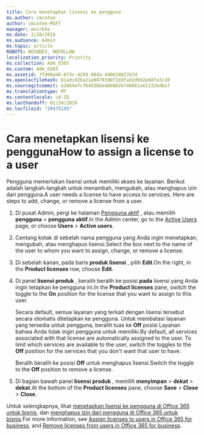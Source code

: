 ```yaml
---
title: Cara menetapkan lisensi ke pengguna
ms.author: cmcatee
author: cmcatee-MSFT
manager: mnirkhe
ms.date: 2/20/2018
ms.audience: Admin
ms.topic: article
ROBOTS: NOINDEX, NOFOLLOW
localization_priority: Priority
ms.collection: Adm_O365
ms.custom: Adm_O365
ms.assetid: 7fd08e48-6f3c-4259-88da-4d06288f2b7d
ms.openlocfilehash: 61adcd2ba21a98793d072d3fad2d9d2e68fa3c20
ms.sourcegitcommit: e2864efcfb493b6e46b662b746661a61232bdba7
ms.translationtype: MT
ms.contentlocale: id-ID
ms.lasthandoff: 01/24/2019
ms.locfileid: "29475145"
---
```

# <a name="how-to-assign-a-license-to-a-user"></a><span data-ttu-id="df6c5-102">Cara menetapkan lisensi ke pengguna</span><span class="sxs-lookup"><span data-stu-id="df6c5-102">How to assign a license to a user</span></span>

<span data-ttu-id="df6c5-p101">Pengguna memerlukan lisensi untuk memiliki akses ke layanan. Berikut adalah langkah-langkah untuk menambah, mengubah, atau menghapus izin dari pengguna.</span><span class="sxs-lookup"><span data-stu-id="df6c5-p101">A user needs a license to have access to services. Here are steps to add, change, or remove a license from a user.</span></span>
  
1. <span data-ttu-id="df6c5-105">Di pusat Admin, pergi ke halaman [Pengguna aktif](https://go.microsoft.com/fwlink/p/?linkid=834822) , atau memilih **pengguna** \> **pengguna aktif**.</span><span class="sxs-lookup"><span data-stu-id="df6c5-105">In the Admin center, go to the [Active Users](https://go.microsoft.com/fwlink/p/?linkid=834822) page, or choose **Users** \> **Active users**.</span></span>
    
2. <span data-ttu-id="df6c5-106">Centang kotak di sebelah nama pengguna yang Anda ingin menetapkan, mengubah, atau menghapus lisensi.</span><span class="sxs-lookup"><span data-stu-id="df6c5-106">Select the box next to the name of the user to whom you want to assign, change, or remove a license.</span></span>
    
3. <span data-ttu-id="df6c5-107">Di sebelah kanan, pada baris **produk lisensi** , pilih **Edit**.</span><span class="sxs-lookup"><span data-stu-id="df6c5-107">On the right, in the **Product licenses** row, choose **Edit**.</span></span>
    
4. <span data-ttu-id="df6c5-108">Di panel **lisensi produk** , beralih beralih ke posisi **pada** lisensi yang Anda ingin tetapkan ke pengguna ini.</span><span class="sxs-lookup"><span data-stu-id="df6c5-108">In the **Product licenses** pane, switch the toggle to the **On** position for the license that you want to assign to this user.</span></span> 
    
    <span data-ttu-id="df6c5-p102">Secara default, semua layanan yang terkait dengan lisensi tersebut secara otomatis ditetapkan ke pengguna. Untuk membatasi layanan yang tersedia untuk pengguna, beralih tuas ke **Off** posisi Layanan bahwa Anda tidak ingin pengguna untuk memiliki.</span><span class="sxs-lookup"><span data-stu-id="df6c5-p102">By default, all services associated with that license are automatically assigned to the user. To limit which services are available to the user, switch the toggles to the **Off** position for the services that you don't want that user to have.</span></span> 
    
    <span data-ttu-id="df6c5-111">Beralih beralih ke posisi **Off** untuk menghapus lisensi.</span><span class="sxs-lookup"><span data-stu-id="df6c5-111">Switch the toggle to the **Off** position to remove a license.</span></span> 
    
5. <span data-ttu-id="df6c5-112">Di bagian bawah panel **lisensi produk** , memilih **menyimpan** \> **dekat** \> **dekat**.</span><span class="sxs-lookup"><span data-stu-id="df6c5-112">At the bottom of the **Product licenses** pane, choose **Save** \> **Close** \> **Close**.</span></span>
    
<span data-ttu-id="df6c5-113">Untuk selengkapnya, lihat [menetapkan lisensi ke pengguna di Office 365 untuk bisnis](https://support.office.com/article/997596b5-4173-4627-b915-36abac6786dc), dan [menghapus izin dari pengguna di Office 365 untuk bisnis](https://support.office.com/article/9b497c85-d0a4-4735-80fa-d3565bc05bd1).</span><span class="sxs-lookup"><span data-stu-id="df6c5-113">For more information, see [Assign licenses to users in Office 365 for business](https://support.office.com/article/997596b5-4173-4627-b915-36abac6786dc), and [Remove licenses from users in Office 365 for business](https://support.office.com/article/9b497c85-d0a4-4735-80fa-d3565bc05bd1).</span></span>
  

